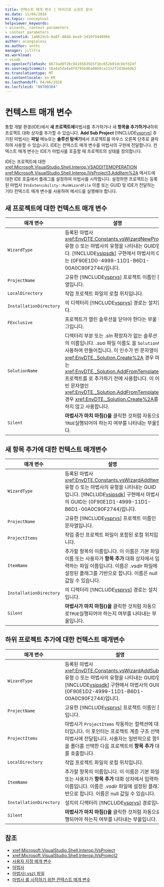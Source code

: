 ```yaml
---
title: 컨텍스트 매개 변수 | 마이크로 소프트 문서
ms.date: 11/04/2016
ms.topic: conceptual
helpviewer_keywords:
- wizards, context parameters
- context parameters
ms.assetid: 1a062dcb-8a8f-40dd-bea9-3d10f9448966
author: acangialosi
ms.author: anthc
manager: jillfra
ms.workload:
- vssdk
ms.openlocfilehash: 6673ad8f26c94165635b5f1bc652b91dcbbfd24f
ms.sourcegitcommit: 16a4a5da4a4fd795b46a0869ca2152f2d36e6db2
ms.translationtype: MT
ms.contentlocale: ko-KR
ms.lasthandoff: 04/06/2020
ms.locfileid: "80709304"
---
```

# <a name="context-parameters"></a>컨텍스트 매개 변수
통합 개발 환경(IDE)에서 **새 프로젝트에**마법사를 추가하거나 새 **항목을 추가하거나**하위 프로젝트 대화 상자를 추가할 수 있습니다. **Add Sub Project** [!INCLUDE[vsprvs](../../code-quality/includes/vsprvs_md.md)] 추가된 마법사는 **파일** 메뉴또는 **솔루션 탐색기**에서 프로젝트를 마우스 오른쪽 단추로 클릭하여 사용할 수 있습니다. IDE는 컨텍스트 매개 변수를 마법사의 구현에 전달합니다. 컨텍스트 매개 변수는 IDE가 마법사를 호출할 때 프로젝트의 상태를 정의합니다.

 IDE는 프로젝트에 대한 <xref:Microsoft.VisualStudio.Shell.Interop.VSADDITEMOPERATION> <xref:Microsoft.VisualStudio.Shell.Interop.IVsProject3.AddItem%2A> 메서드에 대한 IDE 호출에서 플래그를 설정하여 마법사를 시작합니다. 설정하면 프로젝트는 등록된 마법사 `IVsExtensibility::RunWizardFile` 이름 또는 GUID 및 IDE가 전달하는 기타 컨텍스트 매개 변수를 사용하여 메서드를 실행해야 합니다.

## <a name="context-parameters-for-new-project"></a>새 프로젝트에 대한 컨텍스트 매개 변수

| 매개 변수 | 설명 |
|-------------------------| - |
| `WizardType` | 등록된 마법사<xref:EnvDTE.Constants.vsWizardNewProject>유형 () 또는 마법사의 유형을 나타내는 GUID입니다. [!INCLUDE[vsipsdk](../../extensibility/includes/vsipsdk_md.md)] 구현에서 마법사의 GUID는 {0F90E1D0-4999-11D1-B6D1-00A0C90F2744}입니다. |
| `ProjectName` | 고유한 [!INCLUDE[vsprvs](../../code-quality/includes/vsprvs_md.md)] 프로젝트 이름인 문자열입니다. |
| `LocalDirectory` | 작업 프로젝트 파일의 로컬 위치입니다. |
| `InstallationDirectory` | 의 디렉터리 [!INCLUDE[vsprvs](../../code-quality/includes/vsprvs_md.md)] 경로는 설치입니다. |
| `FExclusive` | 프로젝트가 열린 솔루션을 닫아야 한다는 부울 플래그입니다. |
| `SolutionName` | 디렉터리 부분 또는 *.sln* 확장자가 없는 솔루션 파일의 이름입니다. *.suo* 파일 이름도 을 `SolutionName`사용하여 만들어집니다. 이 인수가 빈 문자열이 아닌 <xref:EnvDTE._Solution.Create%2A> 경우 마법사는 <xref:EnvDTE._Solution.AddFromTemplate%2A>프로젝트를 로 추가하기 전에 사용합니다. 이 이름이 빈 문자열인 <xref:EnvDTE._Solution.AddFromTemplate%2A> 경우 <xref:EnvDTE._Solution.Create%2A>를 호출하지 않고 사용합니다. |
| `Silent` | **마법사가 마치 마침()을** 클릭한 것처럼 자동으로`TRUE`실행되어야 하는지 여부를 나타내는 부울입니다. |

## <a name="context-parameters-for-add-new-item"></a>새 항목 추가에 대한 컨텍스트 매개변수

| 매개 변수 | 설명 |
|-------------------------| - |
| `WizardType` | 등록된 마법사<xref:EnvDTE.Constants.vsWizardAddItem>유형 () 또는 마법사의 유형을 나타내는 GUID입니다. [!INCLUDE[vsipsdk](../../extensibility/includes/vsipsdk_md.md)] 구현에서 마법사의 GUID는 {0F90E1D1-4999-11D1-B6D1-00A0C90F2744}입니다. |
| `ProjectName` | 고유한 [!INCLUDE[vsprvs](../../code-quality/includes/vsprvs_md.md)] 프로젝트 이름인 문자열입니다. |
| `ProjectItems` | 작업 중인 프로젝트 파일이 포함된 로컬 위치입니다. |
| `ItemName` | 추가할 항목의 이름입니다. 이 이름은 기본 파일 이름 또는 사용자가 **항목 추가** 대화 상자에서 입력하는 파일 이름입니다. 이름은 *.vsdir* 파일에 설정된 플래그를 기반으로 합니다. 이름은 null 값일 수 있습니다. |
| `InstallationDirectory` | 의 디렉터리 [!INCLUDE[vsprvs](../../code-quality/includes/vsprvs_md.md)] 경로는 설치입니다. |
| `Silent` | **마법사가 마치 마침()을** 클릭한 것처럼 자동으로`TRUE`실행되어야 하는지 여부를 나타내는 부울입니다. |

## <a name="context-parameters-for-add-sub-project"></a>하위 프로젝트 추가에 대한 컨텍스트 매개변수

| 매개 변수 | 설명 |
|-------------------------| - |
| `WizardType` | 등록된 마법사<xref:EnvDTE.Constants.vsWizardAddSubProject>유형 () 또는 마법사의 유형을 나타내는 GUID입니다. [!INCLUDE[vsipsdk](../../extensibility/includes/vsipsdk_md.md)] 구현에서 마법사의 GUID는 {0F90E1D2-4999-11D1-B6D1-00A0C90F2744}입니다. |
| `ProjectName` | 고유한 [!INCLUDE[vsprvs](../../code-quality/includes/vsprvs_md.md)] 프로젝트 이름인 문자열입니다. |
| `ProjectItems` | 마법사가 `ProjectItems` 작동하는 컬렉션에 대한 포인터입니다. 이 포인터는 프로젝트 계층 구조 선택에 따라 마법사에 전달됩니다. 사용자는 일반적으로 항목을 넣을 폴더를 선택한 다음 프로젝트의 **항목 추가** 대화 상자를 호출합니다. |
| `LocalDirectory` | 작업 프로젝트 파일의 로컬 위치입니다. |
| `ItemName` | 추가할 항목의 이름입니다. 이 이름은 기본 파일 이름 또는 사용자가 **항목 추가** 대화 상자에서 입력하는 파일 이름입니다. 이름은 *.vsdir* 파일에 설정된 플래그를 기반으로 합니다. 이름은 null 값일 수 있습니다. |
| `InstallationDirectory` | 설치의 디렉터리 [!INCLUDE[vsprvs](../../code-quality/includes/vsprvs_md.md)] 경로입니다. |
| `Silent` | **마법사가 마치 마침()을** 클릭한 것처럼 자동으로`TRUE`실행되어야 하는지 여부를 나타내는 부울입니다. |

## <a name="see-also"></a>참조
- <xref:Microsoft.VisualStudio.Shell.Interop.IVsProject>
- <xref:Microsoft.VisualStudio.Shell.Interop.IVsProject2>
- [사용자 지정 매개 변수](../../extensibility/internals/custom-parameters.md)
- [마법사](../../extensibility/internals/wizards.md)
- [마법사(.vsz) 파일](../../extensibility/internals/wizard-dot-vsz-file.md)
- [마법사 를 시작하기 위한 컨텍스트 매개 변수](https://msdn.microsoft.com/Library/051a10f4-9e45-4604-b344-123044f33a24)
